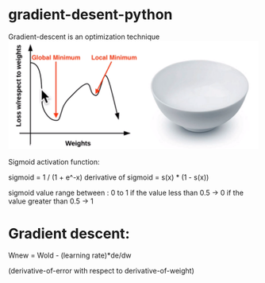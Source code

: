 # gradient-desent-python

Gradient-descent is an optimization technique
![img.png](img.png)

Sigmoid activation function:

sigmoid = 1 / (1 + e^-x)
derivative of sigmoid = s(x) * (1 - s(x))

sigmoid value range between : 0 to 1
if the value less than 0.5 -> 0
if the value greater than 0.5 -> 1

# Gradient descent:
Wnew = Wold - (learning rate)*de/dw

(derivative-of-error with respect to derivative-of-weight)